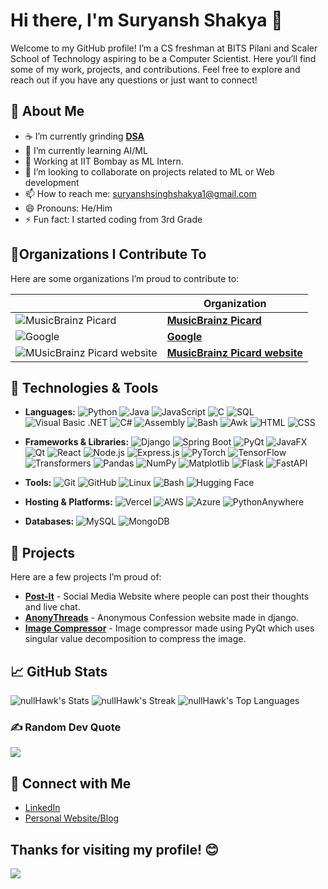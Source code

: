 # Hi there, I'm Suryansh Shakya 👋

Welcome to my GitHub profile! I’m a CS freshman at BITS Pilani and Scaler School of Technology aspiring to be a Computer Scientist. Here you’ll find some of my work, projects, and contributions. Feel free to explore and reach out if you have any questions or just want to connect!

## 🚀 About Me

- ☕ I’m currently grinding [**DSA**](https://leetcode.com/u/null_Hawk/)
- 🌱 I’m currently learning AI/ML
- 🏢 Working at IIT Bombay as ML Intern.
- 👯 I’m looking to collaborate on projects related to ML or Web development
- 📫 How to reach me: suryanshsinghshakya1@gmail.com
- 😄 Pronouns: He/Him
- ⚡ Fun fact: I started coding from 3rd Grade
  
## 🌟Organizations I Contribute To

Here are some organizations I’m proud to contribute to:

|  | Organization |
|--------------|-------------|
| ![MusicBrainz Picard](https://github.com/user-attachments/assets/b5ff3db7-da2a-493b-84ad-540920e893e9)| [**MusicBrainz Picard**](https://github.com/metabrainz/picard)
| ![Google](https://github.com/user-attachments/assets/6bb1db7e-a8f0-4976-aec4-cd8129a9aaee)| [**Google**](https://github.com/google/blockly)
| ![MUsicBrainz Picard website](https://github.com/user-attachments/assets/002be490-cf66-4646-9d4b-791aa7251dfc) | [**MusicBrainz Picard website**](https://github.com/metabrainz/picard-website)

## 🔧 Technologies & Tools

- **Languages:**
  ![Python](https://img.shields.io/badge/-Python-3572A5?logo=python&logoColor=white)
  ![Java](https://img.shields.io/badge/-Java-007396?logo=java&logoColor=white)
  ![JavaScript](https://img.shields.io/badge/-JavaScript-F7DF1E?logo=javascript&logoColor=black)
  ![C](https://img.shields.io/badge/-C-A8B9CC?logo=c&logoColor=white)
  ![SQL](https://img.shields.io/badge/-SQL-00000F?logo=sqlite&logoColor=white)
  ![Visual Basic .NET](https://img.shields.io/badge/-Visual%20Basic%20.NET-94576D?logo=visual-studio&logoColor=white)
  ![C#](https://img.shields.io/badge/-C%23-239120?logo=csharp&logoColor=white)
  ![Assembly](https://img.shields.io/badge/-Assembly-6E4C3A?logo=assembly&logoColor=white)
  ![Bash](https://img.shields.io/badge/-Bash-4EAA25?logo=gnu-bash&logoColor=white)
  ![Awk](https://img.shields.io/badge/-Awk-8C8C8C?logo=awk&logoColor=white)
  ![HTML](https://img.shields.io/badge/-HTML-E34F26?logo=html5&logoColor=white)
  ![CSS](https://img.shields.io/badge/-CSS-1572B6?logo=css3&logoColor=white)
  
- **Frameworks & Libraries:**
  ![Django](https://img.shields.io/badge/-Django-092D40?logo=django&logoColor=white)
  ![Spring Boot](https://img.shields.io/badge/-Spring%20Boot-6DB33F?logo=spring-boot&logoColor=white)
  ![PyQt](https://img.shields.io/badge/-PyQt-41BDF4?logo=python&logoColor=white)
  ![JavaFX](https://img.shields.io/badge/-JavaFX-007396?logo=java&logoColor=white)
  ![Qt](https://img.shields.io/badge/-Qt-41CD52?logo=qt&logoColor=white)
  ![React](https://img.shields.io/badge/-React-61DAFB?logo=react&logoColor=black)
  ![Node.js](https://img.shields.io/badge/-Node.js-339933?logo=node.js&logoColor=white)
  ![Express.js](https://img.shields.io/badge/-Express.js-000000?logo=express&logoColor=white)
  ![PyTorch](https://img.shields.io/badge/-PyTorch-EE4C2C?logo=pytorch&logoColor=white)
  ![TensorFlow](https://img.shields.io/badge/-TensorFlow-FF6F00?logo=tensorflow&logoColor=white)
  ![Transformers](https://img.shields.io/badge/-Transformers-000000?logo=transformers&logoColor=white)
  ![Pandas](https://img.shields.io/badge/-Pandas-150458?logo=pandas&logoColor=white)
  ![NumPy](https://img.shields.io/badge/-NumPy-013243?logo=numpy&logoColor=white)
  ![Matplotlib](https://img.shields.io/badge/-Matplotlib-003B57?logo=matplotlib&logoColor=white)
  ![Flask](https://img.shields.io/badge/-Flask-000000?logo=flask&logoColor=white)
  ![FastAPI](https://img.shields.io/badge/-FastAPI-009688?logo=fastapi&logoColor=white)

- **Tools:**
  ![Git](https://img.shields.io/badge/-Git-F05032?logo=git&logoColor=white)
  ![GitHub](https://img.shields.io/badge/-GitHub-181717?logo=github&logoColor=white)
  ![Linux](https://img.shields.io/badge/-Linux-FCC624?logo=linux&logoColor=black)
  ![Bash](https://img.shields.io/badge/-Bash-4EAA25?logo=gnu-bash&logoColor=white)
  ![Hugging Face](https://img.shields.io/badge/-Hugging%20Face-FAB004?logo=huggingface&logoColor=white)

- **Hosting & Platforms:**
  ![Vercel](https://img.shields.io/badge/-Vercel-000000?logo=vercel&logoColor=white)
  ![AWS](https://img.shields.io/badge/-AWS-232F3E?logo=amazon-aws&logoColor=white)
  ![Azure](https://img.shields.io/badge/-Azure-0078D4?logo=azure&logoColor=white)
  ![PythonAnywhere](https://img.shields.io/badge/-PythonAnywhere-003B57?logo=python&logoColor=white)

- **Databases:**
  ![MySQL](https://img.shields.io/badge/-MySQL-4479A1?logo=mysql&logoColor=white)
  ![MongoDB](https://img.shields.io/badge/-MongoDB-47A248?logo=mongodb&logoColor=white)

## 🌟 Projects

Here are a few projects I’m proud of:

- [**Post-It**](https://nullhawk-post-it.netlify.app/) - Social Media Website where people can post their thoughts and live chat.
- [**AnonyThreads**](https://github.com/nullHawk/anonythreads) - Anonymous Confession website made in django. 
- [**Image Compressor**](https://github.com/nullHawk/Image-Compressor) - Image compressor made using PyQt which uses singular value decomposition to compress the image.

## 📈 GitHub Stats

![nullHawk's Stats](https://github-readme-stats.vercel.app/api?username=nullHawk&theme=vue-dark&show_icons=true&hide_border=true&count_private=true)
![nullHawk's Streak](https://github-readme-streak-stats.herokuapp.com/?user=nullHawk&theme=vue-dark&hide_border=true)
![nullHawk's Top Languages](https://github-readme-stats.vercel.app/api/top-langs/?username=nullHawk&theme=vue-dark&show_icons=true&hide_border=true&layout=compact)

### ✍️ Random Dev Quote
![](https://quotes-github-readme.vercel.app/api?type=horizontal&theme=merko)

## 📣 Connect with Me

- [LinkedIn](https://www.linkedin.com/in/suryansh-shakya/)
- [Personal Website/Blog](https://nullhawk.tech/)

Thanks for visiting my profile! 😊
---
[![](https://visitcount.itsvg.in/api?id=nullHawk&icon=2&color=0)](https://visitcount.itsvg.in)
